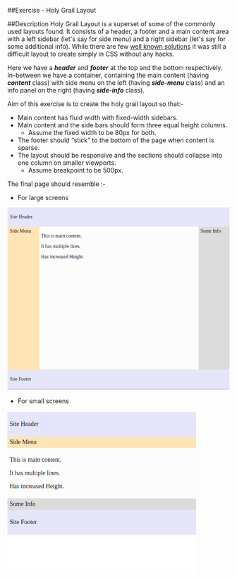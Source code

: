 ##Exercise - Holy Grail Layout

##Description
Holy Grail Layout is a superset of some of the commonly used layouts found.
It consists of a header, a footer and a main content area with a left 
sidebar (let's say for side menu) and a right sidebar (let's say for some additional info).
While there are few [well known solutions](http://alistapart.com/article/holygrail) it was still a difficult layout to create simply in CSS without any hacks.

Here we have a ***header*** and ***footer*** at the top and the bottom respectively.
In-between we have a container, containing the main content (having ***content*** class)
 with side menu on the left (having ***side-menu*** class) and an info panel on the right (having ***side-info*** class).

Aim of this exercise is to create the holy grail layout so that:-
* Main content has fluid width with fixed-width sidebars.
* Main content and the side bars should form three equal height columns.
    * Assume the fixed width to be 80px for both.
* The footer should “stick” to the bottom of the page when content is sparse.
* The layout should be responsive and the sections should collapse into one column on smaller viewports. 
    * Assume breakpoint to be 500px.

The final page should resemble :-

* For large screens 
 
 ![Holy Grail Layout Desktop](HolyGrailLayoutDesktop.png)

 
* For small screens

 ![Holy Grail Layout Mobile](HolyGrailLayoutMobile.png) 
